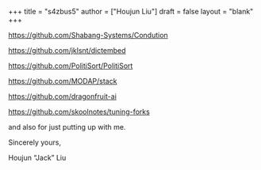 +++
title = "s4zbus5"
author = ["Houjun Liu"]
draft = false
layout = "blank"
+++

<https://github.com/Shabang-Systems/Condution>

<https://github.com/jklsnt/dictembed>

<https://github.com/PolitiSort/PolitiSort>

<https://github.com/MODAP/stack>

<https://github.com/dragonfruit-ai>

<https://github.com/skoolnotes/tuning-forks>

and also for just putting up with me.

Sincerely yours,

Houjun “Jack” Liu
